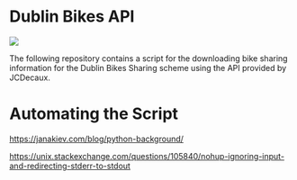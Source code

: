 # Dublin Bikes API

![](https://upload.wikimedia.org/wikipedia/en/e/e8/Dublin_Bikes_logo.jpg)

The following repository contains a script for the downloading bike sharing information for the Dublin Bikes Sharing scheme using the API provided by JCDecaux.


# Automating the Script

https://janakiev.com/blog/python-background/

https://unix.stackexchange.com/questions/105840/nohup-ignoring-input-and-redirecting-stderr-to-stdout